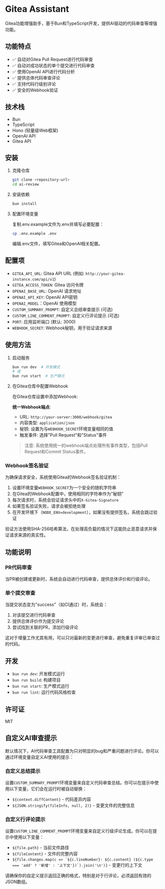 # Gitea Assistant

Gitea功能增强助手，基于Bun和TypeScript开发，提供AI驱动的代码审查等增强功能。

## 功能特点

- ✅ 自动对Gitea Pull Request进行代码审查
- ✅ 自动对成功状态的单个提交进行代码审查
- ✅ 使用OpenAI API进行代码分析
- ✅ 提供总体代码审查评论
- ✅ 支持代码行级别评论
- ✅ 安全的Webhook验证

## 技术栈

- Bun
- TypeScript
- Hono (轻量级Web框架)
- OpenAI API
- Gitea API

## 安装

1. 克隆仓库

   ```bash
   git clone <repository-url>
   cd ai-review
   ```

2. 安装依赖

   ```bash
   bun install
   ```

3. 配置环境变量

   复制.env.example文件为.env并填写必要配置：

   ```bash
   cp .env.example .env
   ```

   编辑.env文件，填写Gitea和OpenAI相关配置。

## 配置项

- `GITEA_API_URL`: Gitea API URL (例如: `http://your-gitea-instance.com/api/v1`)
- `GITEA_ACCESS_TOKEN`: Gitea 访问令牌
- `OPENAI_BASE_URL`: OpenAI 请求地址
- `OPENAI_API_KEY`: OpenAI API密钥
- `OPENAI_MODEL`：OpenAI 使用模型
- `CUSTOM_SUMMARY_PROMPT`: 自定义总结审查提示 (可选)
- `CUSTOM_LINE_COMMENT_PROMPT`: 自定义行评论提示 (可选)
- `PORT`: 应用监听端口 (默认: 3000)
- `WEBHOOK_SECRET`: Webhook秘钥，用于验证请求来源

## 使用方法

1. 启动服务

   ```bash
   bun run dev  # 开发模式
   # 或
   bun run start  # 生产模式
   ```

2. 在Gitea仓库中配置Webhook

   在Gitea仓库设置中添加Webhook:

   **统一Webhook端点**:
   - URL: `http://your-server:3000/webhook/gitea`
   - 内容类型: `application/json`
   - 秘钥: 设置为与`WEBHOOK_SECRET`环境变量相同的值
   - 触发事件: 选择"Pull Request"和"Status"事件

   > 注意: 系统使用统一的webhook端点处理所有事件类型，包括Pull Request和Commit Status事件。

### Webhook签名验证

为确保请求安全，系统使用Gitea的Webhook签名验证机制：

1. 设置环境变量`WEBHOOK_SECRET`为一个安全的随机字符串
2. 在Gitea的Webhook配置中，使用相同的字符串作为"秘钥"
3. 每次请求时，系统会验证请求头中的`X-Gitea-Signature`
4. 如果签名验证失败，请求会被拒绝处理
5. 在开发环境下（`NODE_ENV=development`），如果没有提供签名，系统会跳过验证

验证方法使用SHA-256哈希算法，在处理高负载的情况下这能防止恶意请求并保证请求来源的真实性。

## 功能说明

### PR代码审查

当PR被创建或更新时，系统会自动进行代码审查，提供总体评价和行级评论。

### 单个提交审查

当提交状态变为"success"（如CI通过）时，系统会：

1. 对该提交进行代码审查
2. 提供总体评价作为提交评论
3. 尝试找到关联的PR，添加行级评论

这对于增量工作尤其有用，可以只对最新的变更进行审查，避免重复评审已审查过的代码。

## 开发

- `bun run dev`: 开发模式运行
- `bun run build`: 构建项目
- `bun run start`: 生产模式运行
- `bun run lint`: 运行代码风格检查

## 许可证

MIT

## 自定义AI审查提示

默认情况下，AI代码审查工具配置为只对明显的bug和严重问题进行评论。你可以通过环境变量自定义AI使用的提示：

### 自定义总结提示

设置`CUSTOM_SUMMARY_PROMPT`环境变量来自定义代码审查总结。你可以在提示中使用以下变量，它们会在运行时被自动替换：

- `${context.diffContent}` - 代码差异内容
- `${JSON.stringify(fileInfo, null, 2)}` - 变更文件的完整信息

### 自定义行评论提示

设置`CUSTOM_LINE_COMMENT_PROMPT`环境变量来自定义行级评论生成。你可以在提示中使用以下变量：

- `${file.path}` - 当前文件路径
- `${fileContent}` - 文件的完整内容
- ```${file.changes.map(c => `${c.lineNumber}: ${c.content} (${c.type === 'add' ? '新增' : '上下文'})`).join('\n')}``` - 变更行的上下文

请确保你的自定义提示返回正确的格式，特别是对于行评论，必须返回有效的JSON数组。
